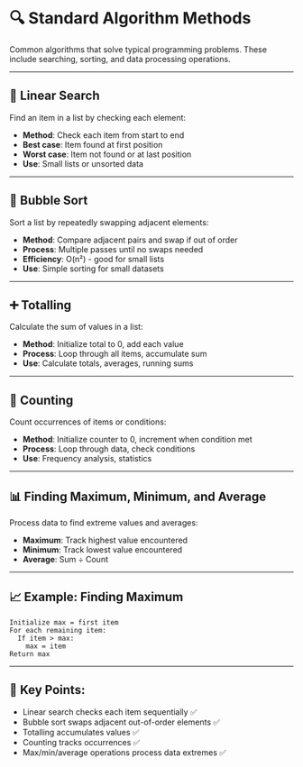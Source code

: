 # 🔍 Standard Algorithm Methods

Common algorithms that solve typical programming problems. These include searching, sorting, and data processing operations.

---

## 🔎 Linear Search

Find an item in a list by checking each element:

- **Method**: Check each item from start to end
- **Best case**: Item found at first position
- **Worst case**: Item not found or at last position
- **Use**: Small lists or unsorted data

---

## 🫧 Bubble Sort

Sort a list by repeatedly swapping adjacent elements:

- **Method**: Compare adjacent pairs and swap if out of order
- **Process**: Multiple passes until no swaps needed
- **Efficiency**: O(n²) - good for small lists
- **Use**: Simple sorting for small datasets

---

## ➕ Totalling

Calculate the sum of values in a list:

- **Method**: Initialize total to 0, add each value
- **Process**: Loop through all items, accumulate sum
- **Use**: Calculate totals, averages, running sums

---

## 🔢 Counting

Count occurrences of items or conditions:

- **Method**: Initialize counter to 0, increment when condition met
- **Process**: Loop through data, check conditions
- **Use**: Frequency analysis, statistics

---

## 📊 Finding Maximum, Minimum, and Average

Process data to find extreme values and averages:

- **Maximum**: Track highest value encountered
- **Minimum**: Track lowest value encountered
- **Average**: Sum ÷ Count

---

## 📈 Example: Finding Maximum

```
Initialize max = first item
For each remaining item:
  If item > max:
    max = item
Return max
```

---

## 📝 **Key Points:**

- Linear search checks each item sequentially ✅
- Bubble sort swaps adjacent out-of-order elements ✅
- Totalling accumulates values ✅
- Counting tracks occurrences ✅
- Max/min/average operations process data extremes ✅
